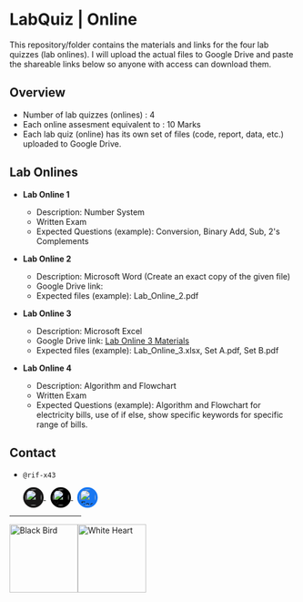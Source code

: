 # LabQuiz | Online

This repository/folder contains the materials and links for the four lab quizzes (lab onlines). I will upload the actual files to Google Drive and paste the shareable links below so anyone with access can download them.

## Overview
- Number of lab quizzes (onlines) : 4
- Each online assesment equivalent to : 10 Marks
- Each lab quiz (online) has its own set of files (code, report, data, etc.) uploaded to Google Drive.


## Lab Onlines

- **Lab Online 1**
  - Description: Number System
  - Written Exam
  - Expected Questions (example): Conversion, Binary Add, Sub, 2's Complements

- **Lab Online 2**
  - Description: Microsoft Word (Create an exact copy of the given file)
  - Google Drive link: 
  - Expected files (example): Lab_Online_2.pdf

- **Lab Online 3**
  - Description: Microsoft Excel
  - Google Drive link: [Lab Online 3 Materials](https://drive.google.com/drive/folders/12LfDwQuJksI7y4rlnma13HSOn6ymLiUu?usp=drive_link)
  - Expected files (example): Lab_Online_3.xlsx, Set A.pdf, Set B.pdf

- **Lab Online 4**
  - Description: Algorithm and Flowchart
  - Written Exam
  - Expected Questions (example): Algorithm and Flowchart for electricity bills, use of if else, show specific keywords for specific range of bills.

## Contact
- ``@rif-x43``
  <p align="left">
  <!-- GitHub: white glyph on dark circular background -->
  <a href="https://github.com/rif-x43" aria-label="GitHub">
    <img src="https://cdn.simpleicons.org/github/ffffff" width="28" height="28" alt="GitHub"
         style="background-color:#181717;border-radius:50%;padding:4px;vertical-align:middle;display:inline-block;">
  </a>&nbsp;
  <!-- X (Twitter): white glyph on black circular background -->
  <a href="https://x.com/rif__x43" aria-label="X">
    <img src="https://cdn.simpleicons.org/x/ffffff" width="28" height="28" alt="X"
         style="background-color:#000000;border-radius:50%;padding:4px;vertical-align:middle;display:inline-block;">
  </a>&nbsp;
  <!-- Facebook: white glyph on Facebook blue circular background -->
  <a href="https://www.facebook.com/rif.x43i" aria-label="Facebook">
    <img src="https://cdn.simpleicons.org/facebook/ffffff" width="28" height="28" alt="Facebook"
         style="background-color:#1877F2;border-radius:50%;padding:4px;vertical-align:middle;display:inline-block;">
  </a>
</p>
<hr width="25%">

<img src="https://raw.githubusercontent.com/Tarikul-Islam-Anik/Animated-Fluent-Emojis/master/Emojis/Animals/Black%20Bird.png" alt="Black Bird" width="120" height="120" /><img src="https://raw.githubusercontent.com/Tarikul-Islam-Anik/Animated-Fluent-Emojis/master/Emojis/Smilies/White%20Heart.png" alt="White Heart" width="120" height="120" />


